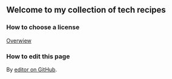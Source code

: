 ## Welcome to my collection of tech recipes

### How to choose a license
[Overwiew](https://choosealicense.com/appendix/)

### How to edit this page
By [editor on GitHub](https://github.com/ingmar424242/tech/edit/master/README.md).

